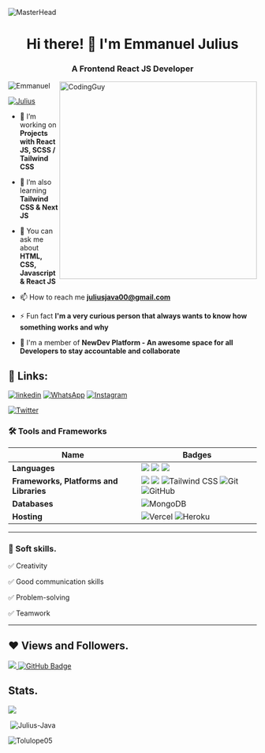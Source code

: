  ![MasterHead](https://blog.bit.ai/wp-content/uploads/2018/09/How-to-Embed-GitHub-Gists-in-Your-Documents-Blog-Banner.png)
<h1 align="center">Hi there! 👋 I'm Emmanuel Julius</h1>
<h3 align="center">A Frontend React JS Developer</h3>
<img align= "right" alt="CodingGuy" width="400" src="https://cdn.dribbble.com/users/1162077/screenshots/3848914/media/320984a9ca58b3c73274c9259ecf6de8.gif">

<p align="left"> <img src="https://komarev.com/ghpvc/?username=Julius-Java&label=Profile%20views&color=0e75b6&style=flat" alt="Emmanuel" /> </p>

<p align="left"> <a href="https://twitter.com/julius_java00" target="blank"><img src="https://img.shields.io/twitter/follow/julius_java00?logo=twitter&style=for-the-badge" alt="Julius" /></a> </p>

- 🔭 I’m working on **Projects with React JS, SCSS / Tailwind CSS**

- 🌱 I’m also learning **Tailwind CSS & Next JS**

- 💬 You can ask me about **HTML, CSS, Javascript & React JS**

- 📫 How to reach me **juliusjava00@gmail.com**

- ⚡ Fun fact **I'm a very curious person that always wants to know how something works and why**

- 🔭 I'm a member of **NewDev Platform - An awesome space for all Developers to stay accountable and collaborate**


 ## 🔗 Links:
[![linkedin](https://img.shields.io/badge/linkedin-0A66C2?style=for-the-badge&logo=linkedin&logoColor=white)](https://www.linkedin.com/in/julius-emmanuel-873019172/)
[![WhatsApp](https://img.shields.io/badge/WhatsApp-25D366?style=for-the-badge&logo=whatsapp&logoColor=white)](https://wa.link/5tbjqn)
[![Instagram](https://img.shields.io/badge/-Instagram-E4405F?style=for-the-badge&logo=instagram&logoColor=white)](https://www.instagram.com/julius_java00)
<!-- [![portfolio](https://img.shields.io/badge/my_portfolio-000?style=for-the-badge&logo=ko-fi&logoColor=white)](http://tolucoder.herokuapp.com/) -->
[![Twitter](https://img.shields.io/badge/-Twitter-1DA1F2?style=for-the-badge&logo=twitter&logoColor=white)](https://www.twitter.com/julius_java00)

### 🛠 Tools and Frameworks

Name | Badges
--- | --- 
**Languages**  | <img src="https://img.shields.io/badge/JavaScript-323330?style=for-the-badge&logo=javascript&logoColor=F7DF1E" /> <img src="https://img.shields.io/badge/CSS3-1572B6?style=for-the-badge&logo=css3&logoColor=white" /> <img src="https://img.shields.io/badge/HTML5-E34F26?style=for-the-badge&logo=html5&logoColor=white" />
**Frameworks, Platforms and Libraries** | <img src="https://img.shields.io/badge/Bootstrap-563D7C?style=for-the-badge&logo=bootstrap&logoColor=white" /> <img src="https://img.shields.io/badge/React-20232A?style=for-the-badge&logo=react&logoColor=61DAFB" /> ![Tailwind CSS](https://img.shields.io/badge/-Tailwind_CSS-38B2AC?style=for-the-badge&logo=tailwind-css&logoColor=white) ![Git](https://img.shields.io/badge/-Git-F05032?style=for-the-badge&logo=git&logoColor=white) ![GitHub](https://img.shields.io/badge/-GitHub-181717?style=for-the-badge&logo=github&logoColor=white)
**Databases**  | ![MongoDB](https://img.shields.io/badge/MongoDB-%234ea94b.svg?style=for-the-badge&logo=mongodb&logoColor=white) 
**Hosting**   | ![Vercel](https://img.shields.io/badge/-Vercel-black?style=for-the-badge&logo=vercel&logoColor=white) ![Heroku](https://img.shields.io/badge/-Heroku-430098?style=for-the-badge&logo=heroku&logoColor=white)

</p> 

<hr>

### 👔 Soft skills.

✅ Creativity

✅ Good communication skills

✅ Problem-solving

✅ Teamwork

<hr>

## ❤ Views and Followers.

<a href="https://github.com/Julius-Java/github-profile-views-counter">
    <img src="https://komarev.com/ghpvc/?username=Julius-Java">
</a>
<a href="https://github.com/Julius-Java?tab=followers"><img src="https://img.shields.io/github/followers/Julius-Java?label=Followers&style=social" alt="GitHub Badge"></a>


 <br>

  ## Stats.
<p><img align="center" src="https://github-readme-stats.vercel.app/api/top-langs/?username=Julius-Java&layout=compact&theme=dark&hide_border=false" /></p>
<p>&nbsp;<img align="center" src="https://github-readme-stats.vercel.app/api?username=Julius-Java&show_icons=true&locale=en&theme=onedark" alt="Julius-Java" /></p>

<p><img align="center" src="https://github-readme-streak-stats.herokuapp.com/?user=Julius-Java&theme=dark" alt="Tolulope05" /></p>
<br/>

<br/>

